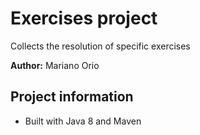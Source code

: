 # Exercises project
Collects the resolution of specific exercises

**Author:** Mariano Orio

## Project information
- Built with Java 8 and Maven